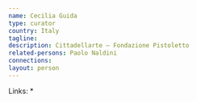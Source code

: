 ```yaml
---
name: Cecilia Guida
type: curator
country: Italy
tagline:
description: Cittadellarte – Fondazione Pistoletto
related-persons: Paolo Naldini
connections:
layout: person
---
```

Links:
*
